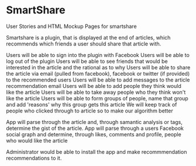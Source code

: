 SmartShare 
======

User Stories and HTML Mockup Pages for smartshare

Smartshare is a plugin, that is displayed at the end of articles, which recommends which friends a user should share that article with. 

Users will be able to sign into the plugin with Facebook
Users will be able to log out of the plugin
Users will be able to see friends that would be interested in the article and the rational as to why
Users will be able to share the article via email (pulled from facebook), facebook or twitter (if provided) to the recommended users
Users will be able to add messages to the article recommendation email
Users will be able to add people they think would like the article
Users will be able to take away people who they think won't like the article
Users will be able to form groups of people, name that group and add 'reasons' why this group gets this article
We will keep track of people who clicked through to article so to make our algorithm better 

App will parse through the article and, through samantic analysis or tags, determine the gist of the article.
App will parse through a users Facebook social graph and determine, through likes, comments and profile, people who would like the article

Administrator would be able to install the app and make recommmendation recommendations to it. 
 

